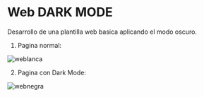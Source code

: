 # Web DARK MODE

Desarrollo de una plantilla web basica aplicando el modo oscuro.

1) Pagina normal:

![weblanca](https://user-images.githubusercontent.com/67310486/103156732-96715200-478a-11eb-9f7b-f576e2490580.PNG)


2) Pagina con Dark Mode:

![webnegra](https://user-images.githubusercontent.com/67310486/103156761-f5cf6200-478a-11eb-9c8e-cba9c9be4890.PNG)

